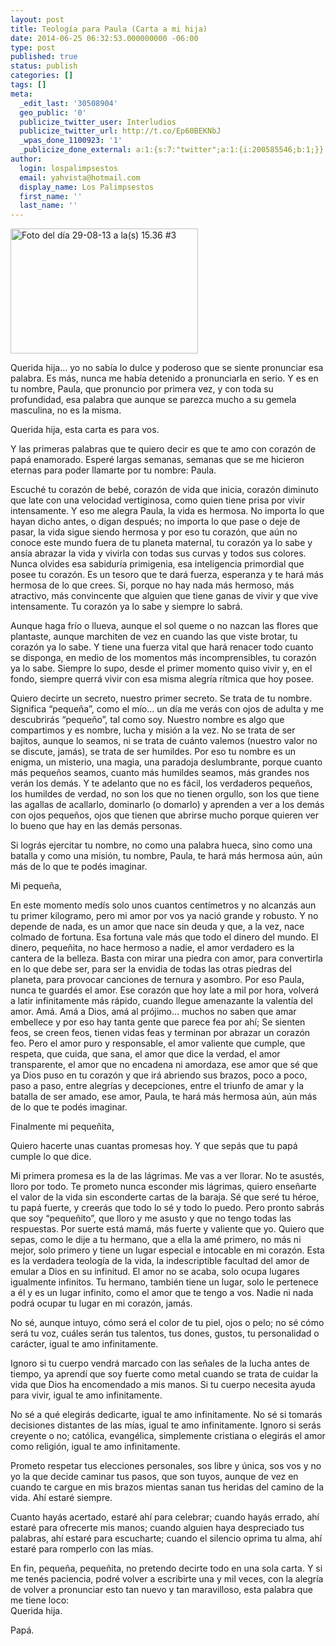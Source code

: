 ```yaml
---
layout: post
title: Teología para Paula (Carta a mi hija)
date: 2014-06-25 06:32:53.000000000 -06:00
type: post
published: true
status: publish
categories: []
tags: []
meta:
  _edit_last: '30508904'
  geo_public: '0'
  publicize_twitter_user: Interludios
  publicize_twitter_url: http://t.co/Ep60BEKNbJ
  _wpas_done_1100923: '1'
  _publicize_done_external: a:1:{s:7:"twitter";a:1:{i:200585546;b:1;}}
author:
  login: lospalimpsestos
  email: yahvista@hotmail.com
  display_name: Los Palimpsestos
  first_name: ''
  last_name: ''
---
```

<p><a href="https://lospalimpsestos.files.wordpress.com/2014/06/foto-del-dc3ada-29-08-13-a-las-15-36-3.jpg"><img class="aligncenter size-medium wp-image-2092" src="{{ site.baseurl }}/assets/foto-del-dc3ada-29-08-13-a-las-15-36-3.jpg" alt="Foto del día 29-08-13 a la(s) 15.36 #3" width="300" height="200" /></a></p>
<p>Querida hija… yo no sabía lo dulce y poderoso que se siente pronunciar esa palabra. Es más, nunca me había detenido a pronunciarla en serio. Y es en tu nombre, Paula, que pronuncio por primera vez, y con toda su profundidad, esa palabra que aunque se parezca mucho a su gemela masculina, no es la misma.</p>
<p>Querida hija, esta carta es para vos.</p>
<p>Y las primeras palabras que te quiero decir es que te amo con corazón de papá enamorado. Esperé largas semanas, semanas que se me hicieron eternas para poder llamarte por tu nombre: Paula.</p>
<p>Escuché tu corazón de bebé, corazón de vida que inicia, corazón diminuto que late con una velocidad vertiginosa, como quien tiene prisa por vivir intensamente. Y eso me alegra Paula, la vida es hermosa. No importa lo que hayan dicho antes, o digan después; no importa lo que pase o deje de pasar, la vida sigue siendo hermosa y por eso tu corazón, que aún no conoce este mundo fuera de tu planeta maternal, tu corazón ya lo sabe y ansía abrazar la vida y vivirla con todas sus curvas y todos sus colores. Nunca olvides esa sabiduría primigenia, esa inteligencia primordial que posee tu corazón. Es un tesoro que te dará fuerza, esperanza y te hará más hermosa de lo que crees. Si, porque no hay nada más hermoso, más atractivo, más convincente que alguien que tiene ganas de vivir y que vive intensamente. Tu corazón ya lo sabe y siempre lo sabrá.</p>
<p>Aunque haga frío o llueva, aunque el sol queme o no nazcan las flores que plantaste, aunque marchiten de vez en cuando las que viste brotar, tu corazón ya lo sabe. Y tiene una fuerza vital que hará renacer todo cuanto se disponga, en medio de los momentos más incomprensibles, tu corazón ya lo sabe. Siempre lo supo, desde el primer momento quiso vivir y, en el fondo, siempre querrá vivir con esa misma alegría rítmica que hoy posee.</p>
<p>Quiero decirte un secreto, nuestro primer secreto. Se trata de tu nombre. Significa “pequeña”, como el mío… un día me verás con ojos de adulta y me descubrirás “pequeño”, tal como soy. Nuestro nombre es algo que compartimos y es nombre, lucha y misión a la vez. No se trata de ser bajitos, aunque lo seamos, ni se trata de cuánto valemos (nuestro valor no se discute, jamás), se trata de ser humildes. Por eso tu nombre es un enigma, un misterio, una magia, una paradoja deslumbrante, porque cuanto más pequeños seamos, cuanto más humildes seamos, más grandes nos verán los demás. Y te adelanto que no es fácil, los verdaderos pequeños, los humildes de verdad, no son los que no tienen orgullo, son los que tiene las agallas de acallarlo, dominarlo (o domarlo) y aprenden a ver a los demás con ojos pequeños, ojos que tienen que abrirse mucho porque quieren ver lo bueno que hay en las demás personas.</p>
<p>Si lográs ejercitar tu nombre, no como una palabra hueca, sino como una batalla y como una misión, tu nombre, Paula, te hará más hermosa aún, aún más de lo que te podés imaginar.</p>
<p>Mi pequeña,</p>
<p>En este momento medís solo unos cuantos centímetros y no alcanzás aun tu primer kilogramo, pero mi amor por vos ya nació grande y robusto. Y no depende de nada, es un amor que nace sin deuda y que, a la vez, nace colmado de fortuna. Esa fortuna vale más que todo el dinero del mundo. El dinero, pequeñita, no hace hermoso a nadie, el amor verdadero es la cantera de la belleza. Basta con mirar una piedra con amor, para convertirla en lo que debe ser, para ser la envidia de todas las otras piedras del planeta, para provocar canciones de ternura y asombro. Por eso Paula, nunca te guardés el amor. Ese corazón que hoy late a mil por hora, volverá a latir infinitamente más rápido, cuando llegue amenazante la valentía del amor. Amá. Amá a Dios, amá al prójimo… muchos no saben que amar embellece y por eso hay tanta gente que parece fea por ahí; Se sienten feos, se creen feos, tienen vidas feas y terminan por abrazar un corazón feo. Pero el amor puro y responsable, el amor valiente que cumple, que respeta, que cuida, que sana, el amor que dice la verdad, el amor transparente, el amor que no encadena ni amordaza, ese amor que sé que ya Dios puso en tu corazón y que irá abriendo sus brazos, poco a poco, paso a paso, entre alegrías y decepciones, entre el triunfo de amar y la batalla de ser amado, ese amor, Paula, te hará más hermosa aún, aún más de lo que te podés imaginar.</p>
<p>Finalmente mi pequeñita,</p>
<p>Quiero hacerte unas cuantas promesas hoy. Y que sepás que tu papá cumple lo que dice.</p>
<p>Mi primera promesa es la de las lágrimas. Me vas a ver llorar. No te asustés, lloro por todo. Te prometo nunca esconder mis lágrimas, quiero enseñarte el valor de la vida sin esconderte cartas de la baraja. Sé que seré tu héroe, tu papá fuerte, y creerás que todo lo sé y todo lo puedo. Pero pronto sabrás que soy “pequeñito”, que lloro y me asusto y que no tengo todas las respuestas. Por suerte está mamá, más fuerte y valiente que yo. Quiero que sepas, como le dije a tu hermano, que a ella la amé primero, no más ni mejor, solo primero y tiene un lugar especial e intocable en mi corazón. Esta es la verdadera teología de la vida, la indescriptible facultad del amor de emular a Dios en su infinitud. El amor no se acaba, solo ocupa lugares igualmente infinitos. Tu hermano, también tiene un lugar, solo le pertenece a él y es un lugar infinito, como el amor que te tengo a vos. Nadie ni nada podrá ocupar tu lugar en mi corazón, jamás.</p>
<p>No sé, aunque intuyo, cómo será el color de tu piel, ojos o pelo; no sé cómo será tu voz, cuáles serán tus talentos, tus dones, gustos, tu personalidad o carácter, igual te amo infinitamente.</p>
<p>Ignoro si tu cuerpo vendrá marcado con las señales de la lucha antes de tiempo, ya aprendí que soy fuerte como metal cuando se trata de cuidar la vida que Dios ha encomendado a mis manos. Si tu cuerpo necesita ayuda para vivir, igual te amo infinitamente.</p>
<p>No sé a qué elegirás dedicarte, igual te amo infinitamente. No sé si tomarás decisiones distantes de las mías, igual te amo infinitamente. Ignoro si serás creyente o no; católica, evangélica, simplemente cristiana o elegirás el amor como religión, igual te amo infinitamente.</p>
<p>Prometo respetar tus elecciones personales, sos libre y única, sos vos y no yo la que decide caminar tus pasos, que son tuyos, aunque de vez en cuando te cargue en mis brazos mientas sanan tus heridas del camino de la vida. Ahí estaré siempre.</p>
<p>Cuanto hayás acertado, estaré ahí para celebrar; cuando hayás errado, ahí estaré para ofrecerte mis manos; cuando alguien haya despreciado tus palabras, ahí estaré para escucharte; cuando el silencio oprima tu alma, ahí estaré para romperlo con las mías.</p>
<p>En fin, pequeña, pequeñita, no pretendo decirte todo en una sola carta. Y si me tenés paciencia, podré volver a escribirte una y mil veces, con la alegría de volver a pronunciar esto tan nuevo y tan maravilloso, esta palabra que me tiene loco:<br />
Querida hija.</p>
<p>Papá.</p>
<p>&nbsp;</p>
<p>&nbsp;</p>
<p>&nbsp;</p>
<p>&nbsp;</p>
<p>&nbsp;</p>
<p>&nbsp;</p>
